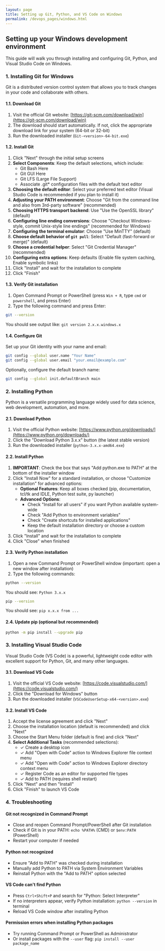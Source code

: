 ```yaml
---
layout: page
title: Setting up Git, Python, and VS Code on Windows
permalink: /devops_pages/windows.html
---
```


## Setting up your Windows development environment

This guide will walk you through installing and configuring Git, Python, and Visual Studio Code on Windows.

### 1. Installing Git for Windows

Git is a distributed version control system that allows you to track changes in your code and collaborate with others.

#### 1.1. Download Git

1. Visit the official Git website: [https://git-scm.com/download/win](https://git-scm.com/download/win)
2. The download should start automatically. If not, click the appropriate download link for your system (64-bit or 32-bit)
3. Run the downloaded installer (`Git-<version>-64-bit.exe`)

#### 1.2. Install Git

1. Click "Next" through the initial setup screens
2. **Select Components**: Keep the default selections, which include:
   - Git Bash Here
   - Git GUI Here
   - Git LFS (Large File Support)
   - Associate .git* configuration files with the default text editor
3. **Choosing the default editor**: Select your preferred text editor (Visual Studio Code is recommended if you plan to install it)
4. **Adjusting your PATH environment**: Choose "Git from the command line and also from 3rd-party software" (recommended)
5. **Choosing HTTPS transport backend**: Use "Use the OpenSSL library" (default)
6. **Configuring line ending conversions**: Choose "Checkout Windows-style, commit Unix-style line endings" (recommended for Windows)
7. **Configuring the terminal emulator**: Choose "Use MinTTY" (default)
8. **Choose default behavior of `git pull`**: Select "Default (fast-forward or merge)" (default)
9. **Choose a credential helper**: Select "Git Credential Manager" (recommended)
10. **Configuring extra options**: Keep defaults (Enable file system caching, Enable symbolic links)
11. Click "Install" and wait for the installation to complete
12. Click "Finish"

#### 1.3. Verify Git installation

1. Open Command Prompt or PowerShell (press `Win + R`, type `cmd` or `powershell`, and press Enter)
2. Type the following command and press Enter:

```bash
git --version
```

You should see output like: `git version 2.x.x.windows.x`

#### 1.4. Configure Git

Set up your Git identity with your name and email:

```bash
git config --global user.name "Your Name"
git config --global user.email "your.email@example.com"
```

Optionally, configure the default branch name:

```bash
git config --global init.defaultBranch main
```

### 2. Installing Python

Python is a versatile programming language widely used for data science, web development, automation, and more.

#### 2.1. Download Python

1. Visit the official Python website: [https://www.python.org/downloads/](https://www.python.org/downloads/)
2. Click the "Download Python 3.x.x" button (the latest stable version)
3. Run the downloaded installer (`python-3.x.x-amd64.exe`)

#### 2.2. Install Python

1. **IMPORTANT**: Check the box that says "Add python.exe to PATH" at the bottom of the installer window
2. Click "Install Now" for a standard installation, or choose "Customize installation" for advanced options:
   - **Optional Features**: Keep all boxes checked (pip, documentation, tcl/tk and IDLE, Python test suite, py launcher)
   - **Advanced Options**: 
     - Check "Install for all users" if you want Python available system-wide
     - Check "Add Python to environment variables"
     - Check "Create shortcuts for installed applications"
     - Keep the default installation directory or choose a custom location
3. Click "Install" and wait for the installation to complete
4. Click "Close" when finished

#### 2.3. Verify Python installation

1. Open a new Command Prompt or PowerShell window (important: open a new window after installation)
2. Type the following commands:

```bash
python --version
```

You should see: `Python 3.x.x`

```bash
pip --version
```

You should see: `pip x.x.x from ...`

#### 2.4. Update pip (optional but recommended)

```bash
python -m pip install --upgrade pip
```

### 3. Installing Visual Studio Code

Visual Studio Code (VS Code) is a powerful, lightweight code editor with excellent support for Python, Git, and many other languages.

#### 3.1. Download VS Code

1. Visit the official VS Code website: [https://code.visualstudio.com/](https://code.visualstudio.com/)
2. Click the "Download for Windows" button
3. Run the downloaded installer (`VSCodeUserSetup-x64-<version>.exe`)

#### 3.2. Install VS Code

1. Accept the license agreement and click "Next"
2. Choose the installation location (default is recommended) and click "Next"
3. Choose the Start Menu folder (default is fine) and click "Next"
4. **Select Additional Tasks** (recommended selections):
   - ✓ Create a desktop icon
   - ✓ Add "Open with Code" action to Windows Explorer file context menu
   - ✓ Add "Open with Code" action to Windows Explorer directory context menu
   - ✓ Register Code as an editor for supported file types
   - ✓ Add to PATH (requires shell restart)
5. Click "Next" and then "Install"
6. Click "Finish" to launch VS Code


### 4. Troubleshooting

#### Git not recognized in Command Prompt
- Close and reopen Command Prompt/PowerShell after Git installation
- Check if Git is in your PATH: `echo %PATH%` (CMD) or `$env:PATH` (PowerShell)
- Restart your computer if needed

#### Python not recognized
- Ensure "Add to PATH" was checked during installation
- Manually add Python to PATH via System Environment Variables
- Reinstall Python with the "Add to PATH" option selected

#### VS Code can't find Python
- Press `Ctrl+Shift+P` and search for "Python: Select Interpreter"
- If no interpreters appear, verify Python installation: `python --version` in terminal
- Reload VS Code window after installing Python

#### Permission errors when installing Python packages
- Try running Command Prompt or PowerShell as Administrator
- Or install packages with the `--user` flag: `pip install --user package_name`
